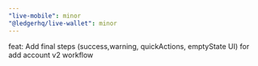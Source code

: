 ```yaml
---
"live-mobile": minor
"@ledgerhq/live-wallet": minor
---
```


feat: Add final steps (success,warning, quickActions, emptyState UI) for add account v2 workflow
